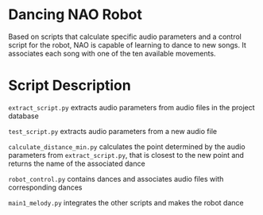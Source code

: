 # Dancing NAO Robot
Based on scripts that calculate specific audio parameters and a control script for the robot, NAO is capable of learning to dance to new songs. It associates each song with one of the ten available movements.

# Script Description

`extract_script.py` extracts audio parameters from audio files in the project database

`test_script.py` extracts audio parameters from a new audio file

`calculate_distance_min.py`  calculates the point determined by the audio parameters from `extract_script.py`, that is closest to the new point and returns the name of the associated dance

`robot_control.py` contains dances and associates audio files with corresponding dances

`main1_melody.py` integrates the other scripts and makes the robot dance



